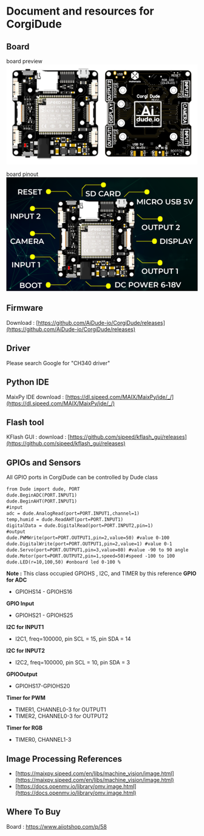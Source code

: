 ﻿# Document and resources for CorgiDude 

## Board 
board preview
<img src="https://github.com/AiDude-io/CorgiDude/blob/master/images/front-back.png?raw=true" width="700">

board pinout
<img src="https://github.com/AiDude-io/CorgiDude/blob/master/images/corgidude-pinout.png?raw=true" width="700">

## Firmware
Download : [https://github.com/AiDude-io/CorgiDude/releases](https://github.com/AiDude-io/CorgiDude/releases)
## Driver
Please search Google for "CH340 driver"
## Python IDE
MaixPy IDE download : [https://dl.sipeed.com/MAIX/MaixPy/ide/_/](https://dl.sipeed.com/MAIX/MaixPy/ide/_/) 
## Flash tool
KFlash GUI : download : [https://github.com/sipeed/kflash_gui/releases](https://github.com/sipeed/kflash_gui/releases)
## GPIOs and Sensors
All GPIO ports in CorgiDude can be controlled by Dude class

    from Dude import dude, PORT
    dude.BeginADC(PORT.INPUT1)
    dude.BeginAHT(PORT.INPUT1)
    #input
    adc = dude.AnalogRead(port=PORT.INPUT1,channel=1)
    temp,humid = dude.ReadAHT(port=PORT.INPUT1)
    digitalData = dude.DigitalRead(port=PORT.INPUT2,pin=1)
    #output
    dude.PWMWrite(port=PORT.OUTPUT1,pin=2,value=50) #value 0-100
    dude.DigitalWrite(port=PORT.OUTPUT1,pin=2,value=1) #value 0-1
    dude.Servo(port=PORT.OUTPUT1,pin=3,value=80) #value -90 to 90 angle
    dude.Motor(port=PORT.OUTPUT2,pin=1,speed=50)#speed -100 to 100
	dude.LED(r=10,100,50) #onboard led 0-100 %
**Note :** This class occupied GPIOHS , I2C, and TIMER by this reference
**GPIO for ADC** 
	

 - GPIOHS14 - GPIOHS16

**GPIO Input**
	

 - GPIOHS21 - GPIOHS25

**I2C for INPUT1**
	

 - I2C1, freq=100000, pin SCL = 15, pin SDA = 14

**I2C for INPUT2**

 - I2C2, freq=100000, pin SCL = 10, pin SDA = 3

**GPIOOutput**
	

 - GPIOHS17-GPIOHS20

**Timer for PWM**
	

 - TIMER1, CHANNEL0-3 for OUTPUT1 	
 - TIMER2, CHANNEL0-3 for OUTPUT2

**Timer for RGB**

 - TIMER0, CHANNEL1-3

## Image Processing References

 - [https://maixpy.sipeed.com/en/libs/machine_vision/image.html](https://maixpy.sipeed.com/en/libs/machine_vision/image.html)
 - [https://docs.openmv.io/library/omv.image.html](https://docs.openmv.io/library/omv.image.html)

## Where To Buy
Board : https://www.aiiotshop.com/p/58
